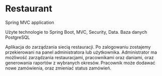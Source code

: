 # Restaurant
Spring MVC application

Użyte technologie to Spring Boot, MVC, Security, Data.
Baza danych PostgreSQL

Aplikacja do zarządzania siecią restauracji.
Po zalogowaniu zostajemy przekierowani na panel administratora lub użytkownika.
Administrator ma możliwość zarządzania restauracjami, pracownikami oraz daniami, oraz generowania raportów z wybranych okresów.
Pracownik może dodawać nowe zamówienia, oraz zmieniać status zamówień.
